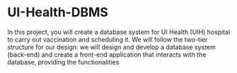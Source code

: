 # UI-Health-DBMS

In this project, you will create a database system for UI Health (UIH) hospital to carry out vaccination
and scheduling it.
We will follow the two-tier structure for our design: we will design and develop a database
system (back-end) and create a front-end application that interacts with the database, providing the
functionalities
